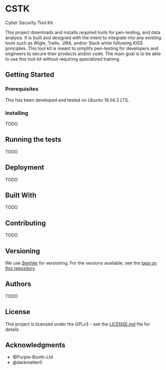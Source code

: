 # CSTK
Cyber Security Tool Kit

This project downloads and installs required tools for pen-testing, and data analysis. It is built and designed with the intent to integrate into any existing tools such as Wigle, Trello, JIRA, and/or Slack while following KISS principles. This tool kit is meant to simplify pen-testing for developers and engineers to secure their products and/or code. The main goal is to be able to use this tool kit without requiring specialized training.

## Getting Started


### Prerequisites

This has been developed and tested on Ubuntu 18.04.3 LTS.

### Installing

TODO

## Running the tests

TODO

## Deployment

TODO

## Built With

TODO

## Contributing

TODO

## Versioning

We use [SemVer](http://semver.org/) for versioning. For the versions available, see the [tags on this repository](https://github.com/Great-Lakes-Cyber-Services/CSTK/tags). 

## Authors

TODO

## License

This project is licensed under the GPLv3 - see the [LICENSE.md](LICENSE.md) file for details

## Acknowledgments

* @Purple-Booth-Ltd
* @darkmatter0
